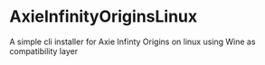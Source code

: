 # AxieInfinityOriginsLinux
A simple cli installer for Axie Infinty Origins on linux using Wine as compatibility layer
